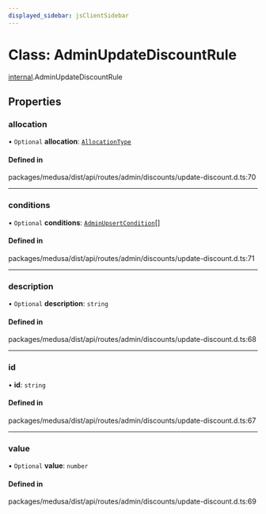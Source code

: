 ```yaml
---
displayed_sidebar: jsClientSidebar
---
```


# Class: AdminUpdateDiscountRule

[internal](../modules/internal.md).AdminUpdateDiscountRule

## Properties

### allocation

• `Optional` **allocation**: [`AllocationType`](../enums/internal.AllocationType.md)

#### Defined in

packages/medusa/dist/api/routes/admin/discounts/update-discount.d.ts:70

___

### conditions

• `Optional` **conditions**: [`AdminUpsertCondition`](internal.AdminUpsertCondition.md)[]

#### Defined in

packages/medusa/dist/api/routes/admin/discounts/update-discount.d.ts:71

___

### description

• `Optional` **description**: `string`

#### Defined in

packages/medusa/dist/api/routes/admin/discounts/update-discount.d.ts:68

___

### id

• **id**: `string`

#### Defined in

packages/medusa/dist/api/routes/admin/discounts/update-discount.d.ts:67

___

### value

• `Optional` **value**: `number`

#### Defined in

packages/medusa/dist/api/routes/admin/discounts/update-discount.d.ts:69
